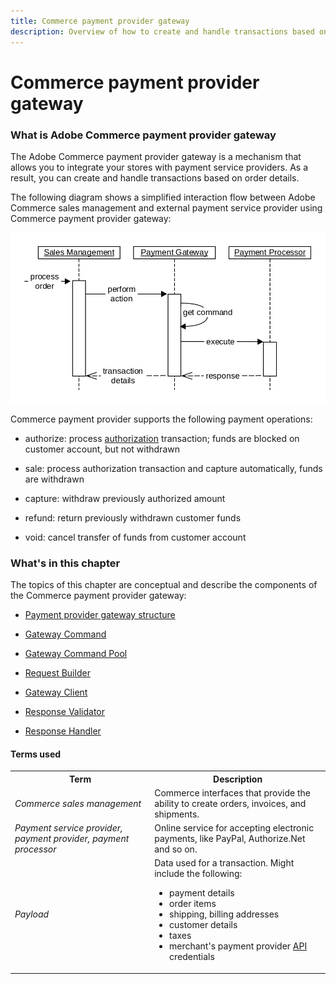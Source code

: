 ```yaml
---
title: Commerce payment provider gateway
description: Overview of how to create and handle transactions based on order details
---
```


# Commerce payment provider gateway

### What is Adobe Commerce payment provider gateway

The Adobe Commerce payment provider gateway is a mechanism that allows you to integrate your stores with payment service providers. As a result, you can create and handle transactions based on order details.

The following diagram shows a simplified interaction flow between Adobe Commerce sales management and external payment service provider using Commerce payment provider gateway:

![Payment Gateway Interaction](../../../_images/pg_interaction_flow.png)

Commerce payment provider supports the following payment operations:

-  authorize: process [authorization](https://glossary.magento.com/authorization) transaction; funds are blocked on customer account, but not withdrawn

-  sale: process authorization transaction and capture automatically, funds are withdrawn

-  capture: withdraw previously authorized amount

-  refund: return previously withdrawn customer funds

-  void: cancel transfer of funds from customer account

### What's in this chapter

The topics of this chapter are conceptual and describe the components of the Commerce payment provider gateway:

-  [Payment provider gateway structure](payment-gateway-structure.md)

-  [Gateway Command](gateway-command.md)

-  [Gateway Command Pool](command-pool.md)

-  [Request Builder](request-builder.md)

-  [Gateway Client](gateway-client.md)

-  [Response Validator](response-validator.md)

-  [Response Handler](response-handler.md)

#### Terms used

<table>
<tr>
<th>
Term
</th>
<th>
Description
</th>
</tr>
<tr>
<td>
<i>Commerce sales management</i>
</td>
<td>
Commerce interfaces that provide the ability to create orders, invoices, and shipments.
</td>
</tr>
<tr>
<td>
<i>Payment service provider, payment provider, payment processor</i>
</td>
<td>
 Online service for accepting electronic payments, like PayPal, Authorize.Net and so on.
</td>
</tr>
<tr>
<td>
<i>Payload</i>
</td>
<td>
Data used for a transaction. Might include the following:

<ul>
<li> payment details </li>
<li> order items </li>
<li> shipping, billing addresses </li>
<li> customer details </li>
<li> taxes </li>
<li> merchant's payment provider <a href="https://glossary.magento.com/api" target="_blank">API</a> credentials </li>
</ul>
</td>
</tr>
</table>
